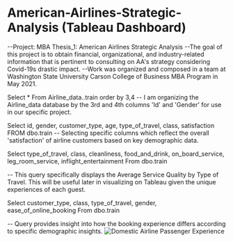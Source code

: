 # American-Airlines-Strategic-Analysis (Tableau Dashboard)
 --Project: MBA Thesis_1: American Airlines Strategic Analysis
--The goal of this project is to obtain financial, organizational, and industry-related information that is pertinent to consulting on AA's strategy considering Covid-19s drastic impact.
--Work was organized and composed in a team at Washington State University Carson College of Business MBA Program in May 2021. 

Select *
From Airline_data..train
order by 3,4
-- I am organizing the Airline_data database by the 3rd and 4th columns 'Id' and 'Gender' for use in our specific project. 

Select id, gender, customer_type, age, type_of_travel, class, satisfaction 
FROM dbo.train
-- Selecting specific columns which reflect the overall 'satisfaction' of airline customers based on key demographic data. 

Select type_of_travel, class, cleanliness, food_and_drink, on_board_service, leg_room_service, inflight_entertainment
From dbo.train

-- This query specifically displays the Average Service Quality by Type of Travel. This will be useful later in visualizing on Tableau given the unique experiences of each guest.

Select customer_type, class, type_of_travel, gender, ease_of_online_booking 
From dbo.train

-- Query provides insight into how the booking experience differs according to specific demographic insights. 
![Domestic Airline Passenger Experience](https://user-images.githubusercontent.com/90951012/133878459-dc020e8c-dc34-4510-ac0f-ff047d401591.png)
